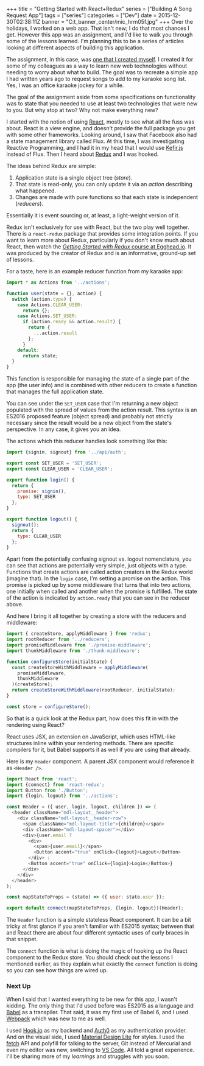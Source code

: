 +++
title = "Getting Started with React+Redux"
series = ["Building A Song Request App"]
tags = ["series"]
categories = ["Dev"]
date = 2015-12-30T02:38:11Z
banner = "C:t_banner_center/mic_hrm05f.jpg"
+++
Over the holidays, I worked on a web app. That isn't new; I do that most chances I get. However this app was an assignment, and I'd like to walk you through some of the lessons learned. I'm planning this to be a series of articles looking at different aspects of building this application.

The assignment, in this case, was [one that I created myself][ga]. I created it for some of my colleagues as a way to learn new web technologies without needing to worry about what to build. The goal was to recreate a simple app I had written years ago to request songs to add to my karaoke song list. Yes, I was an office karaoke jockey for a while.

The goal of the assignment aside from some specifications on functionality was to state that you needed to use at least two technologies that were new to you. But why stop at two? Why not make everything new?

I started with the notion of using [React][], mostly to see what all the fuss was about. React is a view engine, and doesn't provide the full package you get with some other frameworks. Looking around, I saw that Facebook also had a state management library called Flux. At this time, I was investigating Reactive Programming, and I had it in my head that I would use [Kefir.js][kj] instead of Flux. Then I heard about [Redux][] and I was hooked.

The ideas behind Redux are simple:

1. Application state is a single object tree (*store*).
2. That state is read-only, you can only update it via an *action* describing what happened.
3. Changes are made with pure functions so that each state is independent (*reducers*).

Essentially it is event sourcing or, at least, a light-weight version of it.

Redux isn't exclusively for use with React, but the two play well together. There is a `react-redux` package that provides some integration points. If you want to learn more about Redux, particularly if you don't know much about React, then watch the [*Getting Started with Redux* course at Egghead.io][ehr]. It was produced by the creator of Redux and is an informative, ground-up set of lessons.

For a taste, here is an example reducer function from my karaoke app:

```js
import * as Actions from '../actions';

function user(state = {}, action) {
  switch (action.type) {
    case Actions.CLEAR_USER:
      return {};
    case Actions.SET_USER:
      if (action.ready && action.result) {
        return {
          ...action.result
        };
      }
    default:
      return state;
  }
}
```

This function is responsible for managing the state of a single part of the app (the user info) and is combined with other reducers to create a function that manages the full application state.

You can see under the `SET_USER` case that I'm returning a new object populated with the spread of values from the action result. This syntax is an ES2016 proposed feature (object spread) and probably not strictly necessary since the result would be a new object from the state's perspective. In any case, it gives you an idea.

The actions which this reducer handles look something like this:

```js
import {signin, signout} from '../api/auth';

export const SET_USER = 'SET_USER';
export const CLEAR_USER = 'CLEAR_USER';

export function login() {
  return {
    promise: signin(),
    type: SET_USER
  };
}

export function logout() {
  signout();
  return {
    type: CLEAR_USER
  };
}
```

Apart from the potentially confusing signout vs. logout nomenclature, you can see that actions are potentially very simple, just objects with a type. Functions that create actions are called action creators in the Redux world (imagine that). In the `login` case, I'm setting a promise on the action. This promise is picked up by some middleware that turns that into two actions, one initially when called and another when the promise is fulfilled. The state of the action is indicated by `action.ready` that you can see in the reducer above.

And here I bring it all together by creating a store with the reducers and middleware:

```js
import { createStore, applyMiddleware } from 'redux';
import rootReducer from '../reducers';
import promiseMiddleware from './promise-middleware';
import thunkMiddleware from './thunk-middleware';

function configureStore(initialState) {
  const createStoreWithMiddleware = applyMiddleware(
    promiseMiddleware,
    thunkMiddleware
  )(createStore);
  return createStoreWithMiddleware(rootReducer, initialState);
}

const store = configureStore(); 
```

So that is a quick look at the Redux part, how does this fit in with the rendering using React?

React uses JSX, an extension on JavaScript, which uses HTML-like structures inline within your rendering methods. There are specific compilers for it, but Babel supports it as well if you are using that already.

Here is my `Header` component. A parent JSX component would reference it as `<Header />`.

```js
import React from 'react';
import {connect} from 'react-redux';
import Button from './Button';
import {login, logout} from '../actions';

const Header = ({ user, login, logout, children }) => (
  <header className="mdl-layout__header">
    <div className="mdl-layout__header-row">
      <span className="mdl-layout-title">{children}</span>
      <div className="mdl-layout-spacer"></div>
      <div>{user.email ?
        <div>
          <span>{user.email}</span>
          <Button accent="true" onClick={logout}>Logout</Button>
        </div> :
        <Button accent="true" onClick={login}>Login</Button>}
      </div>
    </div>
  </header>
);

const mapStateToProps = (state) => ({ user: state.user });

export default connect(mapStateToProps, {login, logout})(Header);
```

The `Header` function is a simple stateless React component. It can be a bit tricky at first glance if you aren't familiar with ES2015 syntax; between that and React there are about four different syntactic uses of curly braces in that snippet.

The `connect` function is what is doing the magic of hooking up the React component to the Redux store. You should check out the lessons I mentioned earlier, as they explain what exactly the `connect` function is doing so you can see how things are wired up.

### Next Up

When I said that I wanted everything to be new for this app, I wasn't kidding. The only thing that I'd used before was ES2015 as a language and [Babel][] as a transpiler. That said, it was my first use of Babel 6, and I used [Webpack][] which was new to me as well.

I used [Hook.io][hook] as my backend and [Auth0][] as my authentication provider. And on the visual side, I used [Material Design Lite][mdl] for styles. I used the [fetch][] API and polyfill for talking to the server, Git instead of Mercurial and even my editor was new, switching to [VS Code][vsc]. All told a great experience. I'll be sharing more of my *learnings* and struggles with you soon.


[ga]: https://github.com/colinbate/web-club-assignments/tree/master/song-request
[React]: https://facebook.github.io/react/
[Redux]: http://redux.js.org/
[kj]: https://rpominov.github.io/kefir/
[ehr]: https://egghead.io/series/getting-started-with-redux
[Babel]: http://babeljs.io
[Webpack]: https://webpack.github.io/docs/
[fetch]: https://github.com/github/fetch
[Auth0]: https://auth0.com
[hook]: http://hook.io
[mdl]: http://www.getmdl.io
[vsc]: https://code.visualstudio.com/
